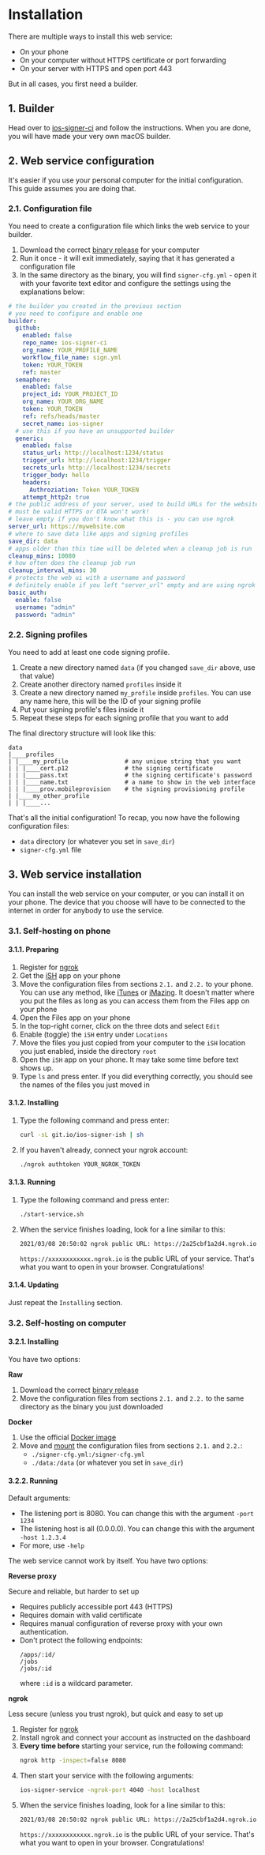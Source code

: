 # Installation

There are multiple ways to install this web service:

- On your phone
- On your computer without HTTPS certificate or port forwarding
- On your server with HTTPS and open port 443

But in all cases, you first need a builder.

## 1. Builder

Head over to [ios-signer-ci](https://github.com/SignTools/ios-signer-ci) and follow the instructions. When you are done, you will have made your very own macOS builder.

## 2. Web service configuration

It's easier if you use your personal computer for the initial configuration. This guide assumes you are doing that.

### 2.1. Configuration file

You need to create a configuration file which links the web service to your builder.

1. Download the correct [binary release](https://github.com/SignTools/ios-signer-service/releases) for your computer
2. Run it once - it will exit immediately, saying that it has generated a configuration file
3. In the same directory as the binary, you will find `signer-cfg.yml` - open it with your favorite text editor and configure the settings using the explanations below:

```yml
# the builder you created in the previous section
# you need to configure and enable one
builder:
  github:
    enabled: false
    repo_name: ios-signer-ci
    org_name: YOUR_PROFILE_NAME
    workflow_file_name: sign.yml
    token: YOUR_TOKEN
    ref: master
  semaphore:
    enabled: false
    project_id: YOUR_PROJECT_ID
    org_name: YOUR_ORG_NAME
    token: YOUR_TOKEN
    ref: refs/heads/master
    secret_name: ios-signer
  # use this if you have an unsupported builder
  generic:
    enabled: false
    status_url: http://localhost:1234/status
    trigger_url: http://localhost:1234/trigger
    secrets_url: http://localhost:1234/secrets
    trigger_body: hello
    headers:
      Authroziation: Token YOUR_TOKEN
    attempt_http2: true
# the public address of your server, used to build URLs for the website and builder
# must be valid HTTPS or OTA won't work!
# leave empty if you don't know what this is - you can use ngrok
server_url: https://mywebsite.com
# where to save data like apps and signing profiles
save_dir: data
# apps older than this time will be deleted when a cleanup job is run
cleanup_mins: 10080
# how often does the cleanup job run
cleanup_interval_mins: 30
# protects the web ui with a username and password
# definitely enable if you left "server_url" empty and are using ngrok
basic_auth:
  enable: false
  username: "admin"
  password: "admin"
```

### 2.2. Signing profiles

You need to add at least one code signing profile.

1. Create a new directory named `data` (if you changed `save_dir` above, use that value)
2. Create another directory named `profiles` inside it
3. Create a new directory named `my_profile` inside `profiles`. You can use any name here, this will be the ID of your signing profile
4. Put your signing profile's files inside it
5. Repeat these steps for each signing profile that you want to add

The final directory structure will look like this:

```
data
|____profiles
| |____my_profile                # any unique string that you want
| | |____cert.p12                # the signing certificate
| | |____pass.txt                # the signing certificate's password
| | |____name.txt                # a name to show in the web interface
| | |____prov.mobileprovision    # the signing provisioning profile
| |____my_other_profile
| | |____...
```

That's all the initial configuration! To recap, you now have the following configuration files:

- `data` directory (or whatever you set in `save_dir`)
- `signer-cfg.yml` file

## 3. Web service installation

You can install the web service on your computer, or you can install it on your phone. The device that you choose will have to be connected to the internet in order for anybody to use the service.

### 3.1. Self-hosting on phone

#### 3.1.1. Preparing

1. Register for [ngrok](https://ngrok.com/)
1. Get the [iSH](https://ish.app/) app on your phone
1. Move the configuration files from sections `2.1.` and `2.2.` to your phone. You can use any method, like [iTunes](https://www.apple.com/us/itunes/) or [iMazing](https://imazing.com/). It doesn't matter where you put the files as long as you can access them from the Files app on your phone
1. Open the Files app on your phone
1. In the top-right corner, click on the three dots and select `Edit`
1. Enable (toggle) the `iSH` entry under `Locations`
1. Move the files you just copied from your computer to the `iSH` location you just enabled, inside the directory `root`
1. Open the `iSH` app on your phone. It may take some time before text shows up.
1. Type `ls` and press enter. If you did everything correctly, you should see the names of the files you just moved in

#### 3.1.2. Installing

1. Type the following command and press enter:
   ```bash
   curl -sL git.io/ios-signer-ish | sh
   ```
2. If you haven't already, connect your ngrok account:
   ```bash
   ./ngrok authtoken YOUR_NGROK_TOKEN
   ```

#### 3.1.3. Running

1. Type the following command and press enter:
   ```bash
   ./start-service.sh
   ```
2. When the service finishes loading, look for a line similar to this:
   ```log
   2021/03/08 20:50:02 ngrok public URL: https://2a25cbf1a2d4.ngrok.io
   ```
   `https://xxxxxxxxxxxx.ngrok.io` is the public URL of your service. That's what you want to open in your browser. Congratulations!

#### 3.1.4. Updating

Just repeat the `Installing` section.

### 3.2. Self-hosting on computer

#### 3.2.1. Installing

You have two options:

**Raw**

1. Download the correct [binary release](https://github.com/SignTools/ios-signer-service/releases)
2. Move the configuration files from sections `2.1.` and `2.2.` to the same directory as the binary you just downloaded

**Docker**

1. Use the official [Docker image](https://hub.docker.com/r/signtools/ios-signer-service)
2. Move and [mount](https://docs.docker.com/storage/volumes/) the configuration files from sections `2.1.` and `2.2.`:
   - `./signer-cfg.yml:/signer-cfg.yml`
   - `./data:/data` (or whatever you set in `save_dir`)

#### 3.2.2. Running

Default arguments:

- The listening port is 8080. You can change this with the argument `-port 1234`
- The listening host is all (0.0.0.0). You can change this with the argument `-host 1.2.3.4`
- For more, use `-help`

The web service cannot work by itself. You have two options:

**Reverse proxy**

Secure and reliable, but harder to set up

- Requires publicly accessible port 443 (HTTPS)
- Requires domain with valid certificate
- Requires manual configuration of reverse proxy with your own authentication.
- Don't protect the following endpoints:
  ```
  /apps/:id/
  /jobs
  /jobs/:id
  ```
  where `:id` is a wildcard parameter.

**ngrok**

Less secure (unless you trust ngrok), but quick and easy to set up

1. Register for [ngrok](https://ngrok.com/)
2. Install ngrok and connect your account as instructed on the dashboard
3. **Every time before** starting your service, run the following command:
   ```bash
   ngrok http -inspect=false 8080
   ```
4. Then start your service with the following arguments:
   ```bash
   ios-signer-service -ngrok-port 4040 -host localhost
   ```
5. When the service finishes loading, look for a line similar to this:
   ```log
   2021/03/08 20:50:02 ngrok public URL: https://2a25cbf1a2d4.ngrok.io
   ```
   `https://xxxxxxxxxxxx.ngrok.io` is the public URL of your service. That's what you want to open in your browser. Congratulations!
